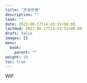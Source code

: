 ```yaml
---
title: "开发环境"
description: ""
lead: ""
date: 2022-06-17T14:43:51+08:00
lastmod: 2022-06-17T14:43:51+08:00
draft: false
images: []
menu:
  book:
    parent: ""
weight: 10
toc: true
---
```


WIP